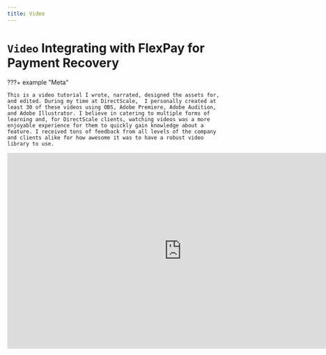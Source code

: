 ```yaml
---
title: Video
---
```


# `Video` Integrating with FlexPay for Payment Recovery

???+ example "Meta"

    This is a video tutorial I wrote, narrated, designed the assets for, and edited. During my time at DirectScale,  I personally created at least 30 of these videos using OBS, Adobe Premiere, Adobe Audition, and Adobe Illustrator. I believe in catering to multiple forms of learning and, for DirectScale clients, watching videos was a more enjoyable experience for them to quickly gain knowledge about a feature. I received tons of feedback from all levels of the company and clients alike for how awesome it was to have a robust video library to use.

<iframe width="800" height="450" src="https://www.youtube.com/embed/SFXLpI2TRn0?si=u2edogVoxS68_lyT" title="YouTube video player" frameborder="0" allow="accelerometer; autoplay; clipboard-write; encrypted-media; gyroscope; picture-in-picture; web-share" referrerpolicy="strict-origin-when-cross-origin" allowfullscreen markdown></iframe>

